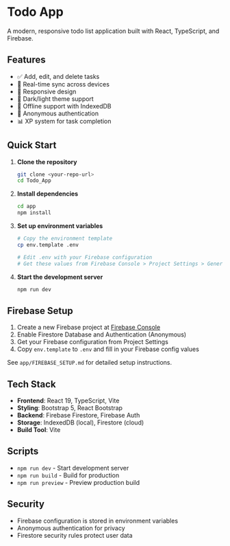 # Todo App

A modern, responsive todo list application built with React, TypeScript, and Firebase.

## Features

- ✅ Add, edit, and delete tasks
- 🔄 Real-time sync across devices
- 📱 Responsive design
- 🎨 Dark/light theme support
- 💾 Offline support with IndexedDB
- 🔐 Anonymous authentication
- 📊 XP system for task completion

## Quick Start

1. **Clone the repository**
   ```bash
   git clone <your-repo-url>
   cd Todo_App
   ```

2. **Install dependencies**
   ```bash
   cd app
   npm install
   ```

3. **Set up environment variables**
   ```bash
   # Copy the environment template
   cp env.template .env
   
   # Edit .env with your Firebase configuration
   # Get these values from Firebase Console > Project Settings > General > Your apps
   ```

4. **Start the development server**
   ```bash
   npm run dev
   ```

## Firebase Setup

1. Create a new Firebase project at [Firebase Console](https://console.firebase.google.com/)
2. Enable Firestore Database and Authentication (Anonymous)
3. Get your Firebase configuration from Project Settings
4. Copy `env.template` to `.env` and fill in your Firebase config values

See `app/FIREBASE_SETUP.md` for detailed setup instructions.

## Tech Stack

- **Frontend**: React 19, TypeScript, Vite
- **Styling**: Bootstrap 5, React Bootstrap
- **Backend**: Firebase Firestore, Firebase Auth
- **Storage**: IndexedDB (local), Firestore (cloud)
- **Build Tool**: Vite

## Scripts

- `npm run dev` - Start development server
- `npm run build` - Build for production
- `npm run preview` - Preview production build

## Security

- Firebase configuration is stored in environment variables
- Anonymous authentication for privacy
- Firestore security rules protect user data
